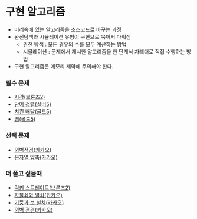 # 구현 알고리즘
- 머리속에 있는 알고리즘을 소스코드로 바꾸는 과정
- 완전탐색과 시뮬레이션 유형이 구현으로 묶어서 다뤄짐
  * 완전 탐색 : 모든 경우의 수를 모두 계산하는 방법
  * 시뮬레이션 : 문제에서 제시한 알고리즘을 한 단계식 차례대로 직접 수행하는 방법  
- 구현 알고리즘은 메모리 제약에 주의해야 한다.

### 필수 문제
- [시각(브론즈2)](https://www.acmicpc.net/problem/18312 "백준")
- [단어 정렬(실버5)](https://www.acmicpc.net/problem/1181 "백준")
- [치킨 배달(골드5)](https://www.acmicpc.net/problem/15686 "백준")
- [뱀(골드5)](https://www.acmicpc.net/problem/3190 "백준")


### 선택 문제
- [외벽점검(카카오)](https://programmers.co.kr/learn/courses/30/lessons/60062?language=java "프로그래머스")
- [문자열 압축(카카오)](https://programmers.co.kr/learn/courses/30/lessons/60057?language=java "프로그래머스")


### 더 풀고 싶을때
- [럭키 스트레이트(브론즈2)](https://www.acmicpc.net/problem/18406 "백준")
- [자물쇠와 열쇠(카카오)](https://programmers.co.kr/learn/courses/30/lessons/60059 "프로그래머스")
- [기둥과 보 설치(카카오)](https://programmers.co.kr/learn/courses/30/lessons/60061 "프로그래머스")
- [외벽 점검(카카오)](https://programmers.co.kr/learn/courses/30/lessons/60062 "프로그래머스")

